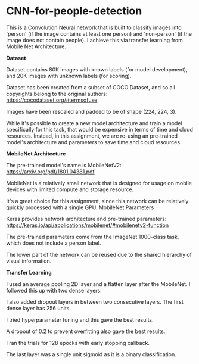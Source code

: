 # CNN-for-people-detection
This is a Convolution Neural network that is built to classify images into 'person' (if the image contains at least one person) and 'non-person' (if the image does not contain people). I achieve this via transfer learning from Mobile Net Architecture.

**Dataset**

Dataset contains 80K images with known labels (for model development), and 20K images with unknown labels (for scoring).

Dataset has been created from a subset of COCO Dataset, and so all copyrights belong to the original authors: https://cocodataset.org/#termsofuse

Images have been rescaled and padded to be of shape (224, 224, 3).

While it's possible to create a new model architecture and train a model specifically for this task, that would be expensive in terms of time and cloud resources. Instead, in this assignment, we are re-using an pre-trained model's architecture and parameters to save time and cloud resources.

**MobileNet Architecture**

The pre-trained model's name is MobileNetV2: https://arxiv.org/pdf/1801.04381.pdf

MobileNet is a relatively small network that is designed for usage on mobile devices with limited compute and storage resource.

It's a great choice for this assignment, since this network can be relatively quickly processed with a single GPU.
MobileNet Parameters

Keras provides network architecture and pre-trained parameters: https://keras.io/api/applications/mobilenet/#mobilenetv2-function

The pre-trained parameters come from the ImageNet 1000-class task, which does not include a person label.

The lower part of the network can be reused due to the shared hierarchy of visual information.

**Transfer Learning**

I used an average pooling 2D layer and a flatten layer after the MobileNet. I followed this up with two dense layers. 

I also added dropout layers in between two consecutive layers. The first dense layer has 256 units. 

I tried hyperparameter tuning and this gave the best results. 

A dropout of 0.2 to prevent overfitting also gave the best results. 

I ran the trials for 128 epocks with early stopping callback.

The last layer was a single unit sigmoid as it is a binary classification. 

